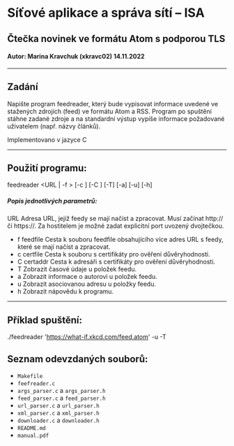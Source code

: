 # Síťové aplikace a správa sítí – ISA
## Čtečka novinek ve formátu Atom s podporou TLS
#### Autor: Marina Kravchuk (xkravc02) 14.11.2022
---
## Zadání
 Napište program feedreader, který bude vypisovat informace uvedené ve stažených zdrojích (feed) ve formátu Atom a RSS. Program po spuštění stáhne zadané zdroje a na standardní výstup vypíše informace požadované uživatelem (např. názvy článků).

Implementovano v jazyce C

---

## Použití programu:
feedreader <URL | -f <feedfile>> [-c <certfile>] [-C <certaddr>] [-T] [-a] [-u] [-h]

##### Popis jednotlivých parametrů:

URL				Adresa URL, jejiž feedy se mají načíst a zpracovat. Musí začínat http:// či https://. Za hostitelem je možné zadat explicitní port uvozený dvojtečkou.
- f feedfile		Cesta k souboru feedfile obsahujícího více adres URL s feedy, které se mají načíst a zpracovat.
- c certfile		Cesta k souboru s certifikáty pro ověření důvěryhodnosti.
- C certaddr		Cesta k adresáři s certifikáty pro ověření důvěryhodnosti.
- T				Zobrazit časové údaje u položek feedu.
- a				Zobrazit informace o autorovi u položek feedu.
- u				Zobrazit asociovanou adresu u položky feedu.
- h				Zobrazit nápovědu k programu.
---

## Příklad spuštění:

./feedreader 'https://what-if.xkcd.com/feed.atom' -u -T

## Seznam odevzdaných souborů:
- `Makefile`
- `feefreader.c`
- `args_parser.c` a `args_parser.h`
- `feed_parser.c` a `feed_parser.h`
- `url_parser.c` a `url_parser.h`
- `xml_parser.c` a `xml_parser.h`
- `downloader.c` a `downloader.h`
- `README.md`
- `manual.pdf`

